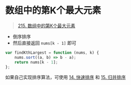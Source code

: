 
# 数组中的第K个最大元素



>  [215. 数组中的第K个最大元素](https://leetcode.cn/problems/kth-largest-element-in-an-array/)


- 倒序排序
- 然后直接返回 `nums[k - 1]` 即可

```javascript
var findKthLargest = function (nums, k) {
    nums.sort((a, b) => b - a);
    return nums[k - 1];
};
```


如果自己实现排序算法，可使用 [14. 快速排序](/post/sq6jGlc0.html) 和 [15. 归并排序](/post/xaNy29Uy.html)